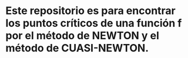 ﻿# Este repositorio es para encontrar los puntos críticos de una función f por el método de NEWTON y el método de CUASI-NEWTON.
